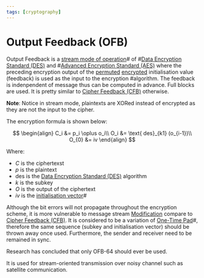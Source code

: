 ```yaml
---
tags: [cryptography]
---
```


# Output Feedback (OFB)

Output Feedback is a [stream mode of operation](202209281239.md)# of
#[Data Encryption Standard (DES)](202209012203.md) and #[Advanced Encryption Standard (AES)](202209012213.md)
where the preceding encryption output of the [permuted](202210052159.md)
[encrypted](202209281136.md) initialisation value (feedback) is used as the
input to the encryption #algorithm. The feedback is indenpendent of message thus
can be computed in advance. Full blocks are used. It is pretty similar to
[Cipher Feedback (CFB)](202210071136.md) otherwise.

**Note**: Notice in stream mode, plaintexts are XORed instead of encrypted as
they are not the input to the cipher.

The encryption formula is shown below:

$$
\begin{align}
C_i &= p_i \oplus o_i\\
O_i &= \text{ des}_{k1} (o_{i-1})\\
O_{0} &= iv
\end{align}
$$

Where:
- $C$ is the ciphertexst
- $p$ is the plaintext
- $\text{des}$ is the [Data Encryption Standard (DES)](202209012203.md)
  algorithm
- $k$ is the subkey
- $O$ is the output of the ciphertext
- $iv$ is the [initialisation vector](202210071133.md)#

Although the bit errors will not propagate throughout the encryption scheme, it
is more vulnerable to message stream [Modification](202209261922.md) compare to
[Cipher Feedback (CFB)](202210071136.md). It is considered to be a variation of
[One-Time Pad](202209281248.md)#, therefore the same sequence (subkey and
initialisation vector) should be thrown away once used. Furthermore, the sender
and receiver need to be remained in sync.

Research has concluded that only OFB-64 should ever be used.

It is used for stream-oriented transmission over noisy channel such as satellite
communication.
